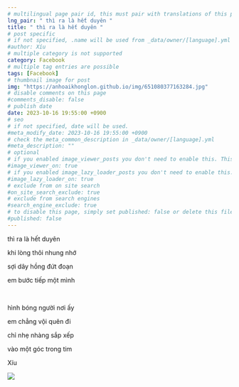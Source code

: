 ```yaml
---
# multilingual page pair id, this must pair with translations of this page. (This name must be unique)
lng_pair: " thì ra là hết duyên "
title: " thì ra là hết duyên "
# post specific
# if not specified, .name will be used from _data/owner/[language].yml
#author: Xíu
# multiple category is not supported
category: Facebook
# multiple tag entries are possible
tags: [Facebook]
# thumbnail image for post
img: "https://anhoaikhonglon.github.io/img/651080377163284.jpg"
# disable comments on this page
#comments_disable: false
# publish date
date: 2023-10-16 19:55:00 +0900
# seo
# if not specified, date will be used.
#meta_modify_date: 2023-10-16 19:55:00 +0900
# check the meta_common_description in _data/owner/[language].yml
#meta_description: ""
# optional
# if you enabled image_viewer_posts you don't need to enable this. This is only if image_viewer_posts = false
#image_viewer_on: true
# if you enabled image_lazy_loader_posts you don't need to enable this. This is only if image_lazy_loader_posts = false
#image_lazy_loader_on: true
# exclude from on site search
#on_site_search_exclude: true
# exclude from search engines
#search_engine_exclude: true
# to disable this page, simply set published: false or delete this file
#published: false
---
```

thì ra là hết duyên 

khi lòng thôi nhung nhớ 

sợi dây hồng đứt đoạn 

em bước tiếp một mình

 


hình bóng người nơi ấy 

em chẳng vội quên đi 

chỉ nhẹ nhàng sắp xếp 

vào một góc trong tim



Xíu 
<!-- outline-end -->
<img src= "https://anhoaikhonglon.github.io/img/651080377163284.jpg">
